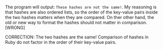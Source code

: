 The program will output: `These hashes are not the same!`.
My reasoning is that hashes are also ordered lists, so the order of the key-value pairs inside the two hashes matters when they are compared. On ther other hand, the old or new way to format the hashes should not matter in comparison. [WRONG]

CORRECTION: The two hashes are the same! Comparison of hashes in Ruby do not factor in the order of their key-value pairs.